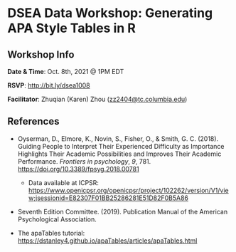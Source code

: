 # DSEA Data Workshop: Generating APA Style Tables in R

## Workshop Info

**Date & Time**: Oct. 8th, 2021 @ 1PM EDT

**RSVP**: http://bit.ly/dsea1008

**Facilitator**: Zhuqian (Karen) Zhou (zz2404@tc.columbia.edu)

## References

- Oyserman, D., Elmore, K., Novin, S., Fisher, O., & Smith, G. C. (2018). Guiding People to Interpret Their Experienced Difficulty as Importance Highlights Their Academic Possibilities and Improves Their Academic Performance. *Frontiers in psychology*, *9*, 781. https://doi.org/10.3389/fpsyg.2018.00781
  - Data available at ICPSR: https://www.openicpsr.org/openicpsr/project/102262/version/V1/view;jsessionid=E82307F01BB25286281E51D82F0B5A86

- Seventh Edition Committee. (2019). Publication Manual of the American Psychological Association.

- The apaTables tutorial: https://dstanley4.github.io/apaTables/articles/apaTables.html
